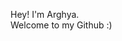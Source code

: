 Hey! I'm Arghya.
<br>
Welcome to my Github :)

<!-- [![Anurag's GitHub stats](https://github-readme-stats.vercel.app/api?username=arghyawning)](https://github.com/arghyawning/github-readme-stats) -->